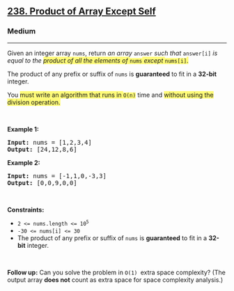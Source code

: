 <h2><a href="https://leetcode.com/problems/product-of-array-except-self/">238. Product of Array Except Self</a></h2><h3>Medium</h3><hr><div><p>Given an integer array <code>nums</code>, return <em>an array</em> <code>answer</code> <em>such that</em> <code>answer[i]</code> <em>is equal to the <gistnote class="gistnote-highlight" highlightid="705d5b09-53ab-4650-b1b0-f40310b5d8a1" colornum="3" style="background-color: rgb(255, 251, 120);" id="705d5b09-53ab-4650-b1b0-f40310b5d8a1">product of all the elements of</gistnote></em><gistnote class="gistnote-highlight" highlightid="705d5b09-53ab-4650-b1b0-f40310b5d8a1" colornum="3" style="background-color: rgb(255, 251, 120);"> </gistnote><code><gistnote class="gistnote-highlight" highlightid="705d5b09-53ab-4650-b1b0-f40310b5d8a1" colornum="3" style="background-color: rgb(255, 251, 120);">nums</gistnote></code><gistnote class="gistnote-highlight" highlightid="705d5b09-53ab-4650-b1b0-f40310b5d8a1" colornum="3" style="background-color: rgb(255, 251, 120);"> </gistnote><em><gistnote class="gistnote-highlight" highlightid="705d5b09-53ab-4650-b1b0-f40310b5d8a1" colornum="3" style="background-color: rgb(255, 251, 120);">except</gistnote></em><gistnote class="gistnote-highlight" highlightid="705d5b09-53ab-4650-b1b0-f40310b5d8a1" colornum="3" style="background-color: rgb(255, 251, 120);"> </gistnote><code><gistnote class="gistnote-highlight" highlightid="705d5b09-53ab-4650-b1b0-f40310b5d8a1" colornum="3" style="background-color: rgb(255, 251, 120);">nums[i]</gistnote></code><gistnote class="gistnote-highlight" highlightid="705d5b09-53ab-4650-b1b0-f40310b5d8a1" colornum="3" style="background-color: rgb(255, 251, 120);">.</gistnote></p>

<p>The product of any prefix or suffix of <code>nums</code> is <strong>guaranteed</strong> to fit in a <strong>32-bit</strong> integer.</p>

<p>You <gistnote class="gistnote-highlight" highlightid="50bcc197-20c4-4f22-8216-15271c2b56ab" colornum="3" style="background-color: rgb(255, 251, 120);" id="50bcc197-20c4-4f22-8216-15271c2b56ab">must write an algorithm that runs in&nbsp;</gistnote><code><gistnote class="gistnote-highlight" highlightid="50bcc197-20c4-4f22-8216-15271c2b56ab" colornum="3" style="background-color: rgb(255, 251, 120);">O(n)</gistnote></code>&nbsp;time and <gistnote class="gistnote-highlight" highlightid="84b3afb9-b6ed-4487-8fe9-0e3ed7a96c23" colornum="3" style="background-color: rgb(255, 251, 120);" id="84b3afb9-b6ed-4487-8fe9-0e3ed7a96c23">without using the division operation.</gistnote></p>

<p>&nbsp;</p>
<p><strong>Example 1:</strong></p>
<pre><strong>Input:</strong> nums = [1,2,3,4]
<strong>Output:</strong> [24,12,8,6]
</pre><p><strong>Example 2:</strong></p>
<pre><strong>Input:</strong> nums = [-1,1,0,-3,3]
<strong>Output:</strong> [0,0,9,0,0]
</pre>
<p>&nbsp;</p>
<p><strong>Constraints:</strong></p>

<ul>
	<li><code>2 &lt;= nums.length &lt;= 10<sup>5</sup></code></li>
	<li><code>-30 &lt;= nums[i] &lt;= 30</code></li>
	<li>The product of any prefix or suffix of <code>nums</code> is <strong>guaranteed</strong> to fit in a <strong>32-bit</strong> integer.</li>
</ul>

<p>&nbsp;</p>
<p><strong>Follow up:</strong>&nbsp;Can you solve the problem in <code>O(1)&nbsp;</code>extra&nbsp;space complexity? (The output array <strong>does not</strong> count as extra space for space complexity analysis.)</p>
</div>
